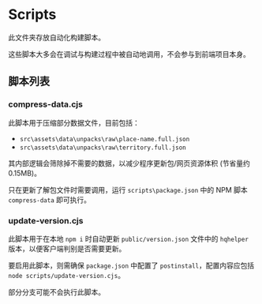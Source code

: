 # Scripts

此文件夹存放自动化构建脚本。

这些脚本大多会在调试与构建过程中被自动地调用，不会参与到前端项目本身。

## 脚本列表

### compress-data.cjs

此脚本用于压缩部分数据文件，目前包括：
* `src\assets\data\unpacks\raw\place-name.full.json`
* `src\assets\data\unpacks\raw\territory.full.json`

其内部逻辑会筛除掉不需要的数据，以减少程序更新包/网页资源体积 (节省量约0.15MB)。

只在更新了解包文件时需要调用，运行 `scripts\package.json` 中的 NPM 脚本 `compress-data` 即可执行。

### update-version.cjs

此脚本用于在本地 `npm i` 时自动更新 `public/version.json` 文件中的 `hqhelper` 版本，以便客户端判别是否需要更新。

要启用此脚本，则需确保 `package.json` 中配置了 `postinstall`，配置内容应包括 `node scripts/update-version.cjs`。

部分分支可能不会执行此脚本。
